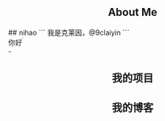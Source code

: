 <style>
  .me{
    display: flex;
  }
</style>

<!-- 背景图 -->
<br />
<br />
<!-- <img align="right" alt="GIF" src="./assets/bg.png" width="400"/> -->

<!-- 关于我 -->
<h2 height="200px" align="center">About Me</h2>
## nihao
```
我是克莱因，@9claiyin
```
<div class="me">
  <div>
      <div>你好</div>
      <div></div>
      <div></div>
      <div></div>
      <div></div>
      <div></div>
- 
  </div>
  <div><img src="https://gd-hbimg.huaban.com/04756ef7d5b642728a46c87f716b2c2166f7349e34f0b-DpxkCx_fw658webp" alt="" width="10%"></div>
</div>




<h2 height="200px" align="center">我的项目</h2>




<h2 height="200px" align="center">我的博客 </h2>

